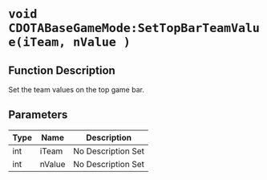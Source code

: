 # `void CDOTABaseGameMode:SetTopBarTeamValue(iTeam, nValue )`
## Function Description
Set the team values on the top game bar.
## Parameters
Type|Name|Description
--|--|--
int|iTeam|No Description Set
int|nValue|No Description Set

